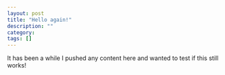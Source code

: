 ```yaml
---
layout: post
title: "Hello again!"
description: ""
category:
tags: []
---
```


It has been a while I pushed any content here and wanted to test if this still works!
